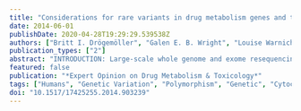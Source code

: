 ```yaml
---
title: "Considerations for rare variants in drug metabolism genes and the clinical implications"
date: 2014-06-01
publishDate: 2020-04-28T19:29:29.539538Z
authors: ["Britt I. Drögemöller", "Galen E. B. Wright", "Louise Warnich"]
publication_types: ["2"]
abstract: "INTRODUCTION: Large-scale whole genome and exome resequencing studies have revealed that humans have a high level of deleterious rare variation, which has important implications for the design of future pharmacogenetics studies. AREAS COVERED: Current pharmacogenetic guidelines focus on the implementation of common variation into dosing guidelines. However, it is becoming apparent that rare variation may also play an important role in differential drug response. Current sequencing technologies offer the opportunity to examine rare variation, but there are many challenges associated with such analyses. Nonetheless, if a comprehensive picture of the role that genetic variants play in treatment outcomes is to be obtained, it will be necessary to include the entire spectrum of variation, including rare variants, into pharmacogenetic research. EXPERT OPINION: In order to implement pharmacogenetics in the clinic, patients should be genotyped for clinically actionable pharmacogenetic variants and patients responding unfavourably to treatment after pharmacogenetics-based dosing should be identified and resequenced to identify additional functionally relevant variants, including rare variants. All derived information should be added to a central database to allow for the updating of existing dosing guidelines. By routinely implementing such strategies, pharmacogenetics-based treatment guidelines will continue to improve."
featured: false
publication: "*Expert Opinion on Drug Metabolism & Toxicology*"
tags: ["Humans", "Genetic Variation", "Polymorphism", "Genetic", "Cytochrome P-450 Enzyme System", "Glucuronosyltransferase", "Biotransformation", "pharmacogenetics", "CYP2D6", "DPYD", "CYP2C19", "CYP2C9", "dosing guidelines", "Drug Dosage Calculations", "drug metabolising enzymes", "genome sequencing", "Methyltransferases", "rare variants", "TPMT", "UGT1A1", "Vitamin K Epoxide Reductases", "VKORC1"]
doi: "10.1517/17425255.2014.903239"
---
```


